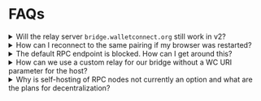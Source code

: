 # FAQs

<details className="box faq"><summary className="faq-question">Will the relay server <code>bridge.walletconnect.org</code> still work in v2?</summary>
<p className="faq-answer">

No, the bridge servers are v1 only.

</p>

</details>

<details className="box faq"><summary className="faq-question">How can I reconnect to the same pairing if my browser was restarted?</summary>
<p className="faq-answer">

 The `signClient` will restore & reconnect its pairings automatically after the page is reloaded. All pairings are stored on the page's `localStorage`.


 For more context, feel free to check our [web examples](https://github.com/WalletConnect/web-examples).

</p>

</details>

<details className="box faq"><summary className="faq-question">The default RPC endpoint is blocked. How can I get around this?</summary>
<p className="faq-answer">

When initializing `signClient`, you can set `rpcUrl` to `relay.walletconnect.org`. 

```js
const signClient = await SignClient.init({
  projectId: "<YOUR PROJECT ID>",
  relayUrl: "relay.walletconnect.org",
  metadata: {},
});
```

</p>

</details>

<details className="box faq"><summary className="faq-question">How can we use a custom relay for our bridge without a WC URI parameter for the host?</summary>
<p className="faq-answer">

 A custom URI parameter can be utilized during testing, however it is not recommended for use in a production environment.

</p>

</details>

<details className="box faq"><summary className="faq-question">Why is self-hosting of RPC nodes not currently an option and what are the plans for decentralization?</summary>
<p className="faq-answer">

We acknowledge the concerns around centralization and the desire for developers to self-host their own RPC nodes. However, at this time, we will not be able to offer that option. We understand that in the web3 space, decentralization is a key concern. We have chosen a more pragmatic solution and have observed that currently, the industry standard is the use of third-party RPC services.

This summer, we will be launching a permissioned network available to a select group of partners. This will allow for more decentralization of nodes and will provide additional options for developers.

</p>

</details>
